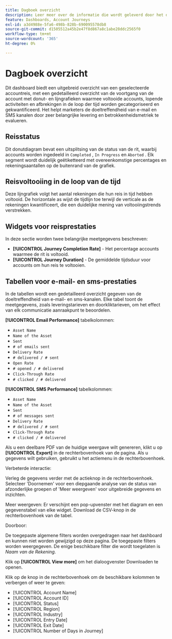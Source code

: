 ```yaml
---
title: Dagboek overzicht
description: Leer meer over de informatie die wordt geleverd door het dashboard Overzicht van de Reis en hoe u hiermee uw strategie voor de Reis van de Rekening kunt volgen en beheren.
feature: Dashboards, Account Journeys
exl-id: a3d4988e-5fa6-498b-828b-690095578db8
source-git-commit: d1505512a45b2e47f8d867a8c1abe28ddc2565f0
workflow-type: tm+mt
source-wordcount: '365'
ht-degree: 0%

---
```


# Dagboek overzicht

Dit dashboard biedt een uitgebreid overzicht van een geselecteerde accountreis, met een gedetailleerd overzicht van de voortgang van de account met donut- en lijngrafieken waarmee voltooide accounts, lopende activiteiten en afbrekingen in de loop der tijd worden gecategoriseerd en gekwantificeerd. Het helpt marketers de doeltreffendheid van e-mail en SMS kanalen door zeer belangrijke levering en betrokkenheidsmetriek te evalueren.

## Reisstatus

Dit donutdiagram bevat een uitsplitsing van de status van de rit, waarbij accounts worden ingedeeld in `Completed` , `In Progress` en `Aborted` . Elk segment wordt duidelijk geëtiketteerd met overeenkomstige percentages en rekeningsaantallen op de buitenrand van de grafiek.

## Reisvoltooiing in de loop van de tijd

Deze lijngrafiek volgt het aantal rekeningen die hun reis in tijd hebben voltooid. De horizontale as wijst de tijdlijn toe terwijl de verticale as de rekeningen kwantificeert, die een duidelijke mening van voltooiingstrends verstrekken.

## Widgets voor reisprestaties

In deze sectie worden twee belangrijke meetgegevens beschreven:

* **[!UICONTROL Journey Completion Rate]** - Het percentage accounts waarmee de rit is voltooid.
* **[!UICONTROL Journey Duration]** - De gemiddelde tijdsduur voor accounts om hun reis te voltooien.

## Tabellen voor e-mail- en sms-prestaties

In de tabellen wordt een gedetailleerd overzicht gegeven van de doeltreffendheid van e-mail- en sms-kanalen. Elke tabel toont de meetgegevens, zoals leveringstarieven en doorkliktarieven, om het effect van elk communicatie aanraakpunt te beoordelen.

**[!UICONTROL Email Performance]** tabelkolommen:

* `Asset Name`
* `Name of the Asset`
* `Sent`
* `# of emails sent`
* `Delivery Rate`
* `# delivered / # sent`
* `Open Rate`
* `# opened / # delivered`
* `Click-Through Rate`
* `# clicked / # delivered`

**[!UICONTROL SMS Performance]** tabelkolommen:

* `Asset Name`
* `Name of the Asset`
* `Sent`
* `# of messages sent`
* `Delivery Rate`
* `# delivered / # sent`
* `Click-Through Rate`
* `# clicked / # delivered`

Als u een deelbare PDF van de huidige weergave wilt genereren, klikt u op **[!UICONTROL Export]** in de rechterbovenhoek van de pagina. Als u gegevens wilt gebruiken, gebruikt u het actiemenu in de rechterbovenhoek.

Verbeterde interactie:

Verleg de gegevens verder met de actieknop in de rechterbovenhoek. Selecteer &#39;Doornemen&#39; voor een diepgaande analyse van de status van afzonderlijke groepen of &#39;Meer weergeven&#39; voor uitgebreide gegevens en inzichten.

Meer weergeven:
Er verschijnt een pop-upvenster met het diagram en een gegevenstabel van elke widget.
Download de CSV-knop in de rechterbovenhoek van de tabel. 

Doorboor:

De toegepaste algemene filters worden overgedragen naar het dashboard en kunnen niet worden gewijzigd op deze pagina.
De toegepaste filters worden weergegeven.
De enige beschikbare filter die wordt toegelaten is _Naam van de Rekening_.

Klik op **[!UICONTROL View more]** om het dialoogvenster Downloaden te openen.

Klik op de knop in de rechterbovenhoek om de beschikbare kolommen te verbergen of weer te geven:

* [!UICONTROL Account Name]
* [!UICONTROL Account ID]
* [!UICONTROL Status]
* [!UICONTROL Region]
* [!UICONTROL Industry]
* [!UICONTROL Entry Date]
* [!UICONTROL Exit Date]
* [!UICONTROL Number of Days in Journey]

